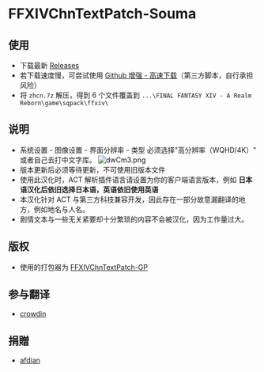 # FFXIVChnTextPatch-Souma

## 使用

- 下载最新 [Releases](https://github.com/Souma-Sumire/FFXIVChnTextPatch-Souma/releases/latest/)
- 若下载速度慢，可尝试使用 [Github 增强 - 高速下载](https://greasyfork.org/zh-CN/scripts/412245-github-%E5%A2%9E%E5%BC%BA-%E9%AB%98%E9%80%9F%E4%B8%8B%E8%BD%BD)（第三方脚本，自行承担风险）
- 将 `zhcn.7z` 解压，得到 6 个文件覆盖到 `...\FINAL FANTASY XIV - A Realm Reborn\game\sqpack\ffxiv\`

## 说明

- 系统设置 - 图像设置 - 界面分辨率 - 类型 必须选择"高分辨率（WQHD/4K）" 或者自己去打中文字库。
![dwCm3.png](https://i.328888.xyz/2023/03/06/dwCm3.png)
- 版本更新后必须等待更新，不可使用旧版本文件
- 使用此汉化时，ACT 解析插件语言请设置为你的客户端语言版本，例如 **日本语汉化后依旧选择日本语，英语依旧使用英语**
- 本汉化针对 ACT 与第三方科技兼容开发，因此存在一部分故意漏翻译的地方，例如地名与人名。
- 剧情文本与一些无关紧要却十分繁琐的内容不会被汉化，因为工作量过大。

## 版权

- 使用的打包器为 [FFXIVChnTextPatch-GP](https://github.com/GpointChen/FFXIVChnTextPatch-GP)

## 参与翻译

- [crowdin](https://zh.crowdin.com/project/ffxiv-localization/zh-CN)

## 捐贈

- [afdian](https://afdian.net/a/Souma)
